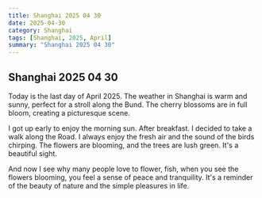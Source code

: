 ```yaml
---
title: Shanghai 2025 04 30
date: 2025-04-30
category: Shanghai
tags: [Shanghai, 2025, April]
summary: "Shanghai 2025 04 30"
---
```


## Shanghai 2025 04 30

Today is the last day of April 2025. The weather in Shanghai is warm and sunny, perfect for a stroll along the Bund. The cherry blossoms are in full bloom, creating a picturesque scene.

I got up early to enjoy the morning sun. After breakfast. I decided to take a walk along the Road. I always enjoy the fresh air and the sound of the birds chirping. The flowers are blooming, and the trees are lush green. It's a beautiful sight.

And now I see why many people love to flower, fish, when you see the flowers blooming, you feel a sense of peace and tranquility. It's a reminder of the beauty of nature and the simple pleasures in life.

